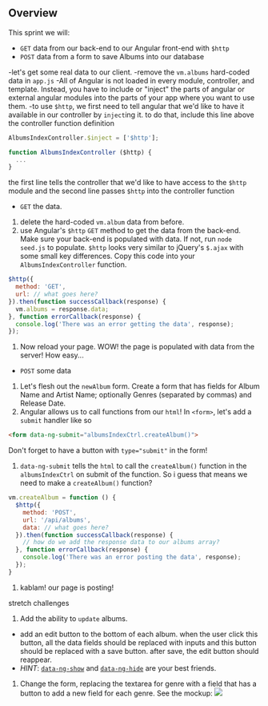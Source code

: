 ## Overview

This sprint we will:
* `GET` data from our back-end to our Angular front-end with `$http`
* `POST` data from a form to save Albums into our database

-let's get some real data to our client.
-remove the `vm.albums` hard-coded data in `app.js`
-All of Angular is not loaded in every module, controller, and template. Instead, you have to include or "inject" the parts of angular or external angular modules into the parts of your app where you want to use them.
-to use `$http`, we first need to tell angular that we'd like to have it available in our controller by `inject`ing it. to do that, include this line above the controller function definition

```js
AlbumsIndexController.$inject = ['$http'];

function AlbumsIndexController ($http) {
  ...
}
```
the first line tells the controller that we'd like to have access to the `$http` module and the second line passes `$http` into the controller function

- `GET` the data.
1. delete the hard-coded `vm.album` data from before.
1. use Angular's `$http` `GET` method to get the data from the back-end. Make sure your back-end is populated with data. If not, run `node seed.js` to populate. `$http` looks very similar to jQuery's `$.ajax` with some small key differences. Copy this code into your `AlbumsIndexController` function.
```js
$http({
  method: 'GET',
  url: // what goes here?
}).then(function successCallback(response) {
  vm.albums = response.data;
}, function errorCallback(response) {
  console.log('There was an error getting the data', response);
});
```
1. Now reload your page. WOW! the page is populated with data from the server! How easy...

- `POST` some data
1. Let's flesh out the `newAlbum` form. Create a form that has fields for Album Name and Artist Name; optionally Genres (separated by commas) and Release Date.
1. Angular allows us to call functions from our `html`! In `<form>`, let's add a `submit` handler like so
```html
<form data-ng-submit="albumsIndexCtrl.createAlbum()">
```
Don't forget to have a button with `type="submit"` in the form!
1. `data-ng-submit` tells the `html` to call the `createAlbum()` function in the `albumsIndexCtrl` on submit of the function. So i guess that means we need to make a `createAlbum()` function?
```js
vm.createAlbum = function () {
  $http({
    method: 'POST',
    url: '/api/albums',
    data: // what goes here?
  }).then(function successCallback(response) {
    // how do we add the response data to our albums array?
  }, function errorCallback(response) {
    console.log('There was an error posting the data', response);
  });
}
```
1. kablam! our page is posting!

stretch challenges
1. Add the ability to `update` albums.
  - add an edit button to the bottom of each album. when the user click this button, all the data fields should be replaced with inputs and this button should be replaced with a save button. after save, the edit button should reappear. 
  - *HINT*: [`data-ng-show`](https://docs.angularjs.org/api/ng/directive/ngShow) and [`data-ng-hide`](https://docs.angularjs.org/api/ng/directive/ngHide) are your best friends.
1. Change the form, replacing the textarea for genre with a field that has a button to add a new field for each genre. See the mockup:
![](../assets/images/add_new_field_button.png)

